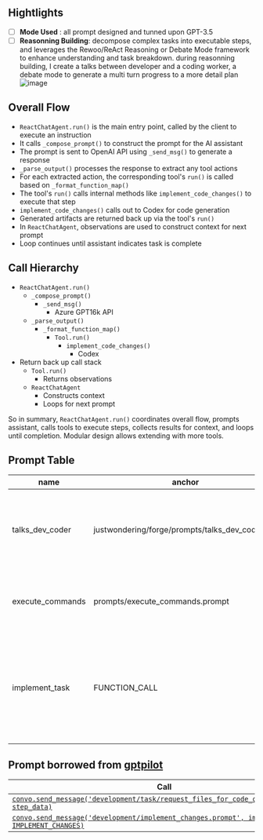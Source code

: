 ## Hightlights

- [ ]  **Mode Used** : all prompt designed and tunned upon GPT-3.5
- [ ]  **Reasonning Building**: decompose complex tasks into executable steps, and leverages the Rewoo/ReAct Reasoning or Debate Mode framework to enhance understanding and task breakdown.
during reasonning building, I create a talks between developer and a coding worker, a debate mode to generate a multi turn progress to a more detail plan
![image](https://github.com/tbxy09/JustWondering/assets/12082873/4da02a7d-d834-43b1-83c3-46c91818778b)

## Overall Flow

- `ReactChatAgent.run()` is the main entry point, called by the client to execute an instruction
- It calls `_compose_prompt()` to construct the prompt for the AI assistant
- The prompt is sent to OpenAI API using `_send_msg()` to generate a response
- `_parse_output()` processes the response to extract any tool actions
- For each extracted action, the corresponding tool's `run()` is called based on `_format_function_map()`
- The tool's `run()` calls internal methods like `implement_code_changes()` to execute that step
- `implement_code_changes()` calls out to Codex for code generation
- Generated artifacts are returned back up via the tool's `run()`
- In `ReactChatAgent`, observations are used to construct context for next prompt
- Loop continues until assistant indicates task is complete

## Call Hierarchy

- `ReactChatAgent.run()`
    - `_compose_prompt()`
        - `_send_msg()`
            - Azure GPT16k API
    - `_parse_output()`
        - `_format_function_map()`
            - `Tool.run()`
                - `implement_code_changes()`
                    - Codex
- Return back up call stack
    - `Tool.run()`
        - Returns observations
    - `ReactChatAgent`
        - Constructs context
        - Loops for next prompt

So in summary, `ReactChatAgent.run()` coordinates overall flow, prompts assistant, calls tools to execute steps, collects results for context, and loops until completion. Modular design allows extending with more tools.

## Prompt Table
|name | anchor | Description |
| --- | --- | --- |
| talks_dev_coder | justwondering/forge/prompts/talks_dev_coder.md | the prompts encourage a natural conversational flow with back-and-forth between the developer and coder.There are examples and guidance provided in the comments for how to format the responses. |
| execute_commands | prompts/execute_commands.prompt | work as observation_promp,constructs the prompt to collect observations after executing, also for debugging and prompt tunning |
| implement_task | FUNCTION_CALL | function call is designed to filter out the easy task to determine the task type and ability, such as reading or writing. No reasoning is needed for non-coding tasks, as they will directly go into a bash shell tool. However, coding tasks that require reasoning will lead to a reasoning process. |


## Prompt borrowed from [gptpilot](https://github.com/Pythagora-io/gpt-pilot)
| Call | Prompt | Schema | Functions |
|-|-|-|-| 
| [`convo.send_message('development/task/request_files_for_code_changes.prompt', step_data)`](./pilot/const/function_calls.py#L132) | [`request_files_for_code_changes.prompt`](./pilot/prompts/development/task/request_files_for_code_changes.prompt) | `step_data` | |
| [`convo.send_message('development/implement_changes.prompt', impl_data, IMPLEMENT_CHANGES)`](./pilot/const/function_calls.py#L137) | [`implement_changes.prompt`](./pilot/prompts/develetopment/implement_changes.prompt) | `impl_data` | [`IMPLEMENT_CHANGES`](./pilot/const/function_calls.py#L603) |  
